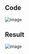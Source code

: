 ## Code
![image](https://user-images.githubusercontent.com/89199369/195993577-755fd89a-dd71-4124-9ab3-53835fb017bd.png)


## Result
![image](https://user-images.githubusercontent.com/89199369/195993384-c1ff2d53-4f1b-4585-8863-9b942b767ce8.png)
